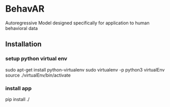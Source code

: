 # BehavAR
Autoregressive Model designed specifically for application to human behavioral data

## Installation

### setup python virtual env
sudo apt-get install python-virtualenv
sudo virtualenv -p python3 virtualEnv
source ./virtualEnv/bin/activate

### install app
pip install ./
